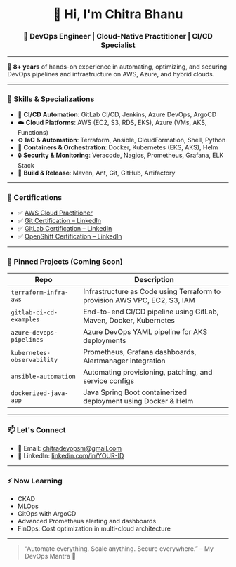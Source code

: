 <h1 align="center">👋 Hi, I'm Chitra Bhanu</h1>
<h3 align="center">🚀 DevOps Engineer | Cloud-Native Practitioner | CI/CD Specialist</h3>

---

🎯 **8+ years** of hands-on experience in automating, optimizing, and securing DevOps pipelines and infrastructure on AWS, Azure, and hybrid clouds.

---

### 💼 Skills & Specializations
- 🚀 **CI/CD Automation**: GitLab CI/CD, Jenkins, Azure DevOps, ArgoCD
- ☁️ **Cloud Platforms**: AWS (EC2, S3, RDS, EKS), Azure (VMs, AKS, Functions)
- ⚙️ **IaC & Automation**: Terraform, Ansible, CloudFormation, Shell, Python
- 🐳 **Containers & Orchestration**: Docker, Kubernetes (EKS, AKS), Helm
- 🔒 **Security & Monitoring**: Veracode, Nagios, Prometheus, Grafana, ELK Stack
- 🔧 **Build & Release**: Maven, Ant, Git, GitHub, Artifactory

---

### 🔗 Certifications
- ✅ [AWS Cloud Practitioner](https://www.credly.com/badges/abd19f86-2b0a-4269-92c7-72284406e08f/public_url)
- ✅ [Git Certification – LinkedIn](https://www.linkedin.com/learning/certificates/dcbf045715e88d07d0c5abab2119518ee5e15cc399770c3296b089c2da91e296)
- ✅ [GitLab Certification – LinkedIn](https://www.linkedin.com/learning/certificates/c52de27a6938dbc66f8e8e9f65d938ac2d985ef525666d611826917195825463)
- ✅ [OpenShift Certification – LinkedIn](https://www.linkedin.com/learning/certificates/d44ff77bca59c33758df655e81cefe77252f1a9f054e51195202105d9b732d1f)

---

### 📌 Pinned Projects (Coming Soon)

| Repo | Description |
|------|-------------|
| `terraform-infra-aws` | Infrastructure as Code using Terraform to provision AWS VPC, EC2, S3, IAM |
| `gitlab-ci-cd-examples` | End-to-end CI/CD pipeline using GitLab, Maven, Docker, Kubernetes |
| `azure-devops-pipelines` | Azure DevOps YAML pipeline for AKS deployments |
| `kubernetes-observability` | Prometheus, Grafana dashboards, Alertmanager integration |
| `ansible-automation` | Automating provisioning, patching, and service configs |
| `dockerized-java-app` | Java Spring Boot containerized deployment using Docker & Helm |

---

### 📫 Let's Connect

- 💌 Email: [chitradevopsm@gmail.com](mailto:chitradevopsm@gmail.com)
- 💼 LinkedIn: [linkedin.com/in/YOUR-ID](https://www.linkedin.com/in/chitra-m-054022128/) 

---

### ⚡ Now Learning
- CKAD
- MLOps
- GitOps with ArgoCD
- Advanced Prometheus alerting and dashboards
- FinOps: Cost optimization in multi-cloud architecture

---

> “Automate everything. Scale anything. Secure everywhere.” – My DevOps Mantra 🧠
